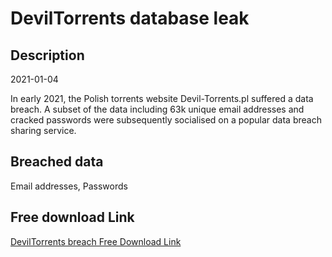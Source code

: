 # DevilTorrents database leak

## Description

2021-01-04

In early 2021, the Polish torrents website Devil-Torrents.pl suffered a data breach. A subset of the data including 63k unique email addresses and cracked passwords were subsequently socialised on a popular data breach sharing service.

## Breached data

Email addresses, Passwords

## Free download Link

[DevilTorrents breach Free Download Link](https://tinyurl.com/2b2k277t)